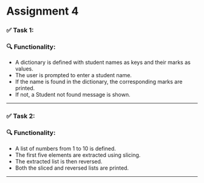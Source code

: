 # Assignment 4

### ✅ Task 1: 

### 🔍 Functionality:

- A dictionary is defined with student names as keys and their marks as values.
- The user is prompted to enter a student name.
- If the name is found in the dictionary, the corresponding marks are printed.
- If not, a Student not found message is shown.


---

### ✅ Task 2: 

### 🔍 Functionality:

- A list of numbers from 1 to 10 is defined.
- The first five elements are extracted using slicing.
- The extracted list is then reversed.
- Both the sliced and reversed lists are printed.

---
